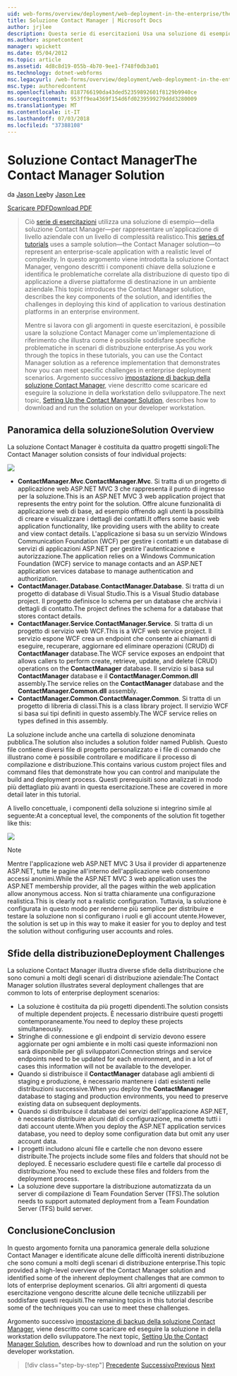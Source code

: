 ```yaml
---
uid: web-forms/overview/deployment/web-deployment-in-the-enterprise/the-contact-manager-solution
title: Soluzione Contact Manager | Microsoft Docs
author: jrjlee
description: Questa serie di esercitazioni Usa una soluzione di esempio&#x2014;soluzione Contact Manager&#x2014;per rappresentare un'applicazione di livello aziendale con un livello di realistico...
ms.author: aspnetcontent
manager: wpickett
ms.date: 05/04/2012
ms.topic: article
ms.assetid: 4d8c8d19-055b-4b70-9ee1-f748f0db3a01
ms.technology: dotnet-webforms
msc.legacyurl: /web-forms/overview/deployment/web-deployment-in-the-enterprise/the-contact-manager-solution
msc.type: authoredcontent
ms.openlocfilehash: 8187766190da43ded52359892601f8129b9940ce
ms.sourcegitcommit: 953ff9ea4369f154d6fd0239599279ddd3280009
ms.translationtype: MT
ms.contentlocale: it-IT
ms.lasthandoff: 07/03/2018
ms.locfileid: "37388108"
---
```

<a name="the-contact-manager-solution"></a><span data-ttu-id="7d877-103">Soluzione Contact Manager</span><span class="sxs-lookup"><span data-stu-id="7d877-103">The Contact Manager Solution</span></span>
====================
<span data-ttu-id="7d877-104">da [Jason Lee](https://github.com/jrjlee)</span><span class="sxs-lookup"><span data-stu-id="7d877-104">by [Jason Lee](https://github.com/jrjlee)</span></span>

[<span data-ttu-id="7d877-105">Scaricare PDF</span><span class="sxs-lookup"><span data-stu-id="7d877-105">Download PDF</span></span>](https://msdnshared.blob.core.windows.net/media/MSDNBlogsFS/prod.evol.blogs.msdn.com/CommunityServer.Blogs.Components.WeblogFiles/00/00/00/63/56/8130.DeployingWebAppsInEnterpriseScenarios.pdf)

> <span data-ttu-id="7d877-106">Ciò [serie di esercitazioni](web-deployment-in-the-enterprise.md) utilizza una soluzione di esempio&#x2014;della soluzione Contact Manager&#x2014;per rappresentare un'applicazione di livello aziendale con un livello di complessità realistico.</span><span class="sxs-lookup"><span data-stu-id="7d877-106">This [series of tutorials](web-deployment-in-the-enterprise.md) uses a sample solution&#x2014;the Contact Manager solution&#x2014;to represent an enterprise-scale application with a realistic level of complexity.</span></span> <span data-ttu-id="7d877-107">In questo argomento viene introdotta la soluzione Contact Manager, vengono descritti i componenti chiave della soluzione e identifica le problematiche correlate alla distribuzione di questo tipo di applicazione a diverse piattaforme di destinazione in un ambiente aziendale.</span><span class="sxs-lookup"><span data-stu-id="7d877-107">This topic introduces the Contact Manager solution, describes the key components of the solution, and identifies the challenges in deploying this kind of application to various destination platforms in an enterprise environment.</span></span>
> 
> <span data-ttu-id="7d877-108">Mentre si lavora con gli argomenti in queste esercitazioni, è possibile usare la soluzione Contact Manager come un'implementazione di riferimento che illustra come è possibile soddisfare specifiche problematiche in scenari di distribuzione enterprise.</span><span class="sxs-lookup"><span data-stu-id="7d877-108">As you work through the topics in these tutorials, you can use the Contact Manager solution as a reference implementation that demonstrates how you can meet specific challenges in enterprise deployment scenarios.</span></span> <span data-ttu-id="7d877-109">Argomento successivo [impostazione di backup della soluzione Contact Manager](setting-up-the-contact-manager-solution.md), viene descritto come scaricare ed eseguire la soluzione in della workstation dello sviluppatore.</span><span class="sxs-lookup"><span data-stu-id="7d877-109">The next topic, [Setting Up the Contact Manager Solution](setting-up-the-contact-manager-solution.md), describes how to download and run the solution on your developer workstation.</span></span>


## <a name="solution-overview"></a><span data-ttu-id="7d877-110">Panoramica della soluzione</span><span class="sxs-lookup"><span data-stu-id="7d877-110">Solution Overview</span></span>

<span data-ttu-id="7d877-111">La soluzione Contact Manager è costituita da quattro progetti singoli:</span><span class="sxs-lookup"><span data-stu-id="7d877-111">The Contact Manager solution consists of four individual projects:</span></span>

![](the-contact-manager-solution/_static/image1.png)

- <span data-ttu-id="7d877-112">**ContactManager.Mvc**.</span><span class="sxs-lookup"><span data-stu-id="7d877-112">**ContactManager.Mvc**.</span></span> <span data-ttu-id="7d877-113">Si tratta di un progetto di applicazione web ASP.NET MVC 3 che rappresenta il punto di ingresso per la soluzione.</span><span class="sxs-lookup"><span data-stu-id="7d877-113">This is an ASP.NET MVC 3 web application project that represents the entry point for the solution.</span></span> <span data-ttu-id="7d877-114">Offre alcune funzionalità di applicazione web di base, ad esempio offrendo agli utenti la possibilità di creare e visualizzare i dettagli dei contatti.</span><span class="sxs-lookup"><span data-stu-id="7d877-114">It offers some basic web application functionality, like providing users with the ability to create and view contact details.</span></span> <span data-ttu-id="7d877-115">L'applicazione si basa su un servizio Windows Communication Foundation (WCF) per gestire i contatti e un database di servizi di applicazioni ASP.NET per gestire l'autenticazione e autorizzazione.</span><span class="sxs-lookup"><span data-stu-id="7d877-115">The application relies on a Windows Communication Foundation (WCF) service to manage contacts and an ASP.NET application services database to manage authentication and authorization.</span></span>
- <span data-ttu-id="7d877-116">**ContactManager.Database**.</span><span class="sxs-lookup"><span data-stu-id="7d877-116">**ContactManager.Database**.</span></span> <span data-ttu-id="7d877-117">Si tratta di un progetto di database di Visual Studio.</span><span class="sxs-lookup"><span data-stu-id="7d877-117">This is a Visual Studio database project.</span></span> <span data-ttu-id="7d877-118">Il progetto definisce lo schema per un database che archivia i dettagli di contatto.</span><span class="sxs-lookup"><span data-stu-id="7d877-118">The project defines the schema for a database that stores contact details.</span></span>
- <span data-ttu-id="7d877-119">**ContactManager.Service**.</span><span class="sxs-lookup"><span data-stu-id="7d877-119">**ContactManager.Service**.</span></span> <span data-ttu-id="7d877-120">Si tratta di un progetto di servizio web WCF.</span><span class="sxs-lookup"><span data-stu-id="7d877-120">This is a WCF web service project.</span></span> <span data-ttu-id="7d877-121">Il servizio espone WCF crea un endpoint che consente ai chiamanti di eseguire, recuperare, aggiornare ed eliminare operazioni (CRUD) di **ContactManager** database.</span><span class="sxs-lookup"><span data-stu-id="7d877-121">The WCF service exposes an endpoint that allows callers to perform create, retrieve, update, and delete (CRUD) operations on the **ContactManager** database.</span></span> <span data-ttu-id="7d877-122">Il servizio si basa sul **ContactManager** database e il **ContactManager.Common.dll** assembly.</span><span class="sxs-lookup"><span data-stu-id="7d877-122">The service relies on the **ContactManager** database and the **ContactManager.Common.dll** assembly.</span></span>
- <span data-ttu-id="7d877-123">**ContactManager.Common**.</span><span class="sxs-lookup"><span data-stu-id="7d877-123">**ContactManager.Common**.</span></span> <span data-ttu-id="7d877-124">Si tratta di un progetto di libreria di classi.</span><span class="sxs-lookup"><span data-stu-id="7d877-124">This is a class library project.</span></span> <span data-ttu-id="7d877-125">Il servizio WCF si basa sui tipi definiti in questo assembly.</span><span class="sxs-lookup"><span data-stu-id="7d877-125">The WCF service relies on types defined in this assembly.</span></span>

<span data-ttu-id="7d877-126">La soluzione include anche una cartella di soluzione denominata pubblica.</span><span class="sxs-lookup"><span data-stu-id="7d877-126">The solution also includes a solution folder named Publish.</span></span> <span data-ttu-id="7d877-127">Questo file contiene diversi file di progetto personalizzato e i file di comando che illustrano come è possibile controllare e modificare il processo di compilazione e distribuzione.</span><span class="sxs-lookup"><span data-stu-id="7d877-127">This contains various custom project files and command files that demonstrate how you can control and manipulate the build and deployment process.</span></span> <span data-ttu-id="7d877-128">Questi prerequisiti sono analizzati in modo più dettagliato più avanti in questa esercitazione.</span><span class="sxs-lookup"><span data-stu-id="7d877-128">These are covered in more detail later in this tutorial.</span></span>

<span data-ttu-id="7d877-129">A livello concettuale, i componenti della soluzione si integrino simile al seguente:</span><span class="sxs-lookup"><span data-stu-id="7d877-129">At a conceptual level, the components of the solution fit together like this:</span></span>

![](the-contact-manager-solution/_static/image2.png)

> [!NOTE]
> <span data-ttu-id="7d877-130">Mentre l'applicazione web ASP.NET MVC 3 Usa il provider di appartenenze ASP.NET, tutte le pagine all'interno dell'applicazione web consentono accessi anonimi.</span><span class="sxs-lookup"><span data-stu-id="7d877-130">While the ASP.NET MVC 3 web application uses the ASP.NET membership provider, all the pages within the web application allow anonymous access.</span></span> <span data-ttu-id="7d877-131">Non si tratta chiaramente una configurazione realistica.</span><span class="sxs-lookup"><span data-stu-id="7d877-131">This is clearly not a realistic configuration.</span></span> <span data-ttu-id="7d877-132">Tuttavia, la soluzione è configurata in questo modo per renderne più semplice per distribuire e testare la soluzione non si configurano i ruoli e gli account utente.</span><span class="sxs-lookup"><span data-stu-id="7d877-132">However, the solution is set up in this way to make it easier for you to deploy and test the solution without configuring user accounts and roles.</span></span>


## <a name="deployment-challenges"></a><span data-ttu-id="7d877-133">Sfide della distribuzione</span><span class="sxs-lookup"><span data-stu-id="7d877-133">Deployment Challenges</span></span>

<span data-ttu-id="7d877-134">La soluzione Contact Manager illustra diverse sfide della distribuzione che sono comuni a molti degli scenari di distribuzione aziendale:</span><span class="sxs-lookup"><span data-stu-id="7d877-134">The Contact Manager solution illustrates several deployment challenges that are common to lots of enterprise deployment scenarios:</span></span>

- <span data-ttu-id="7d877-135">La soluzione è costituita da più progetti dipendenti.</span><span class="sxs-lookup"><span data-stu-id="7d877-135">The solution consists of multiple dependent projects.</span></span> <span data-ttu-id="7d877-136">È necessario distribuire questi progetti contemporaneamente.</span><span class="sxs-lookup"><span data-stu-id="7d877-136">You need to deploy these projects simultaneously.</span></span>
- <span data-ttu-id="7d877-137">Stringhe di connessione e gli endpoint di servizio devono essere aggiornate per ogni ambiente e in molti casi queste informazioni non sarà disponibile per gli sviluppatori.</span><span class="sxs-lookup"><span data-stu-id="7d877-137">Connection strings and service endpoints need to be updated for each environment, and in a lot of cases this information will not be available to the developer.</span></span>
- <span data-ttu-id="7d877-138">Quando si distribuisce il **ContactManager** database agli ambienti di staging e produzione, è necessario mantenere i dati esistenti nelle distribuzioni successive.</span><span class="sxs-lookup"><span data-stu-id="7d877-138">When you deploy the **ContactManager** database to staging and production environments, you need to preserve existing data on subsequent deployments.</span></span>
- <span data-ttu-id="7d877-139">Quando si distribuisce il database dei servizi dell'applicazione ASP.NET, è necessario distribuire alcuni dati di configurazione, ma omette tutti i dati account utente.</span><span class="sxs-lookup"><span data-stu-id="7d877-139">When you deploy the ASP.NET application services database, you need to deploy some configuration data but omit any user account data.</span></span>
- <span data-ttu-id="7d877-140">I progetti includono alcuni file e cartelle che non devono essere distribuite.</span><span class="sxs-lookup"><span data-stu-id="7d877-140">The projects include some files and folders that should not be deployed.</span></span> <span data-ttu-id="7d877-141">È necessario escludere questi file e cartelle dal processo di distribuzione.</span><span class="sxs-lookup"><span data-stu-id="7d877-141">You need to exclude these files and folders from the deployment process.</span></span>
- <span data-ttu-id="7d877-142">La soluzione deve supportare la distribuzione automatizzata da un server di compilazione di Team Foundation Server (TFS).</span><span class="sxs-lookup"><span data-stu-id="7d877-142">The solution needs to support automated deployment from a Team Foundation Server (TFS) build server.</span></span>

## <a name="conclusion"></a><span data-ttu-id="7d877-143">Conclusione</span><span class="sxs-lookup"><span data-stu-id="7d877-143">Conclusion</span></span>

<span data-ttu-id="7d877-144">In questo argomento fornita una panoramica generale della soluzione Contact Manager e identificate alcune delle difficoltà inerenti distribuzione che sono comuni a molti degli scenari di distribuzione enterprise.</span><span class="sxs-lookup"><span data-stu-id="7d877-144">This topic provided a high-level overview of the Contact Manager solution and identified some of the inherent deployment challenges that are common to lots of enterprise deployment scenarios.</span></span> <span data-ttu-id="7d877-145">Gli altri argomenti di questa esercitazione vengono descritte alcune delle tecniche utilizzabili per soddisfare questi requisiti.</span><span class="sxs-lookup"><span data-stu-id="7d877-145">The remaining topics in this tutorial describe some of the techniques you can use to meet these challenges.</span></span>

<span data-ttu-id="7d877-146">Argomento successivo [impostazione di backup della soluzione Contact Manager](setting-up-the-contact-manager-solution.md), viene descritto come scaricare ed eseguire la soluzione in della workstation dello sviluppatore.</span><span class="sxs-lookup"><span data-stu-id="7d877-146">The next topic, [Setting Up the Contact Manager Solution](setting-up-the-contact-manager-solution.md), describes how to download and run the solution on your developer workstation.</span></span>

> [!div class="step-by-step"]
> <span data-ttu-id="7d877-147">[Precedente](web-deployment-in-the-enterprise.md)
> [Successivo](setting-up-the-contact-manager-solution.md)</span><span class="sxs-lookup"><span data-stu-id="7d877-147">[Previous](web-deployment-in-the-enterprise.md)
[Next](setting-up-the-contact-manager-solution.md)</span></span>

